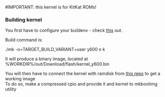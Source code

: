 #IMPORTANT: this kernel is for KitKat ROMs!

### Building kernel
You first have to configure your buildenv - check [this](https://github.com/mradermaxlol/HWY600-kernel/wiki/Getting-the-sources-&-configuring-buildenv) out.

Build command is:

./mk -o=TARGET_BUILD_VARIANT=user y600 n k

It will produce a binary image, located at %WORKDIR%/out/Download/flash/kernel_y600.bin

You will then have to connect the kernel with ramdisk from [this repo](https://github.com/mradermaxlol/HWY600-ramdisk) to get a working image  
To do so, make a compressed cpio and provide it and kernel to mkbootimg utility

